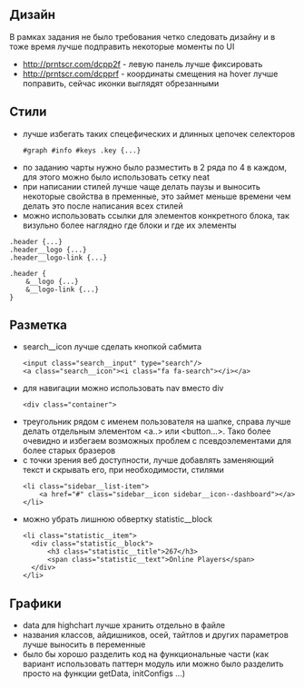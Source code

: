 ## Дизайн
В рамках задания не было требования четко следовать дизайну и в тоже время лучше подправить некоторые моменты по UI
* http://prntscr.com/dcpp2f - левую панель лучше фиксировать
* http://prntscr.com/dcpprf - координаты смещения на hover лучше поправить, сейчас иконки выглядят обрезанными

## Стили
* лучше избегать таких спецефических и длинных цепочек селекторов
    ```
    #graph #info #keys .key {...}
    ```
* по заданию чарты нужно было разместить в 2 ряда по 4 в каждом, для этого можно было использовать сетку neat
* при написании стилей лучше чаще делать паузы и выносить некоторые свойства в пременные, это займет меньше времени чем делать это после написания всех стилей
* можно использовать ссылки для элементов конкретного блока, так визульно более наглядно где блоки и где их элементы
```
.header {...}
.header__logo {...}
.header__logo-link {...}
```
```
.header {
    &__logo {...}
    &__logo-link {...}
}
```

## Разметка
* search__icon лучше сделать кнопкой сабмита
    ```
    <input class="search__input" type="search"/>
    <a class="search__icon"><i class="fa fa-search"></i></a>
    ```
* для навигации можно использовать nav вместо div
    ```
    <div class="container">
    ```
* треугольник рядом с именем пользователя на шапке, справа лучше делать отдельным элементом <a..> или <button...>. Тако более очевидно и избегаем возможных проблем с псевдоэлементами для более старых бразеров
* с точки зрения веб доступности, лучше добавлять заменяющий текст и скрывать его, при необходимости, стилями
    ```
    <li class="sidebar__list-item">
        <a href="#" class="sidebar__icon sidebar__icon--dashboard"></a>
    </li>
    ```
* можно убрать лишнюю обвертку statistic__block
    ```
    <li class="statistic__item">
      <div class="statistic__block">
          <h3 class="statistic__title">267</h3>
          <span class="statistic__text">Online Players</span>
      </div>
    </li>
    ```

## Графики
* data для highchart лучше хранить отдельно в файле
* названия классов, айдишников, осей, тайтлов и других параметров лучше выносить в переменные
* было бы хорошо разделить код на функциональные части (как вариант использовать паттерн модуль или можно было разделить просто на функции getData, initConfigs ...)

